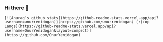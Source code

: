 ### Hi there 👋


    [![Anurag’s github stats](https://github-readme-stats.vercel.app/api?username=OnurYenidogan)](https://github.com/OnurYenidogan) [![Top Langs](https://github-readme-stats.vercel.app/api?username=OnurYenidogan&layout=compact)](https://github.com/OnurYenidogan)

    



<!--
**OnurYenidogan/OnurYenidogan** is a ✨ _special_ ✨ repository because its `README.md` (this file) appears on your GitHub profile.

Here are some ideas to get you started:

- 🔭 I’m currently working on ...
- 🌱 I’m currently learning ...
- 👯 I’m looking to collaborate on ...
- 🤔 I’m looking for help with ...
- 💬 Ask me about ...
- 📫 How to reach me: ...
- 😄 Pronouns: ...
- ⚡ Fun fact: ...
-->
